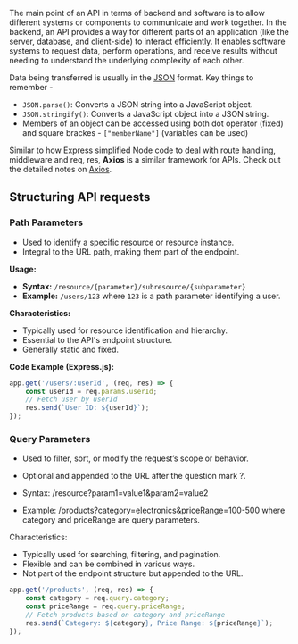 
The main point of an API in terms of backend and software is to allow different systems or components to communicate and work together. In the backend, an API provides a way for different parts of an application (like the server, database, and client-side) to interact efficiently. It enables software systems to request data, perform operations, and receive results without needing to understand the underlying complexity of each other. 

Data being transferred is usually in the [JSON](../JSON.md) format. Key things to remember - 
 - `JSON.parse()`: Converts a JSON string into a JavaScript object.
  - `JSON.stringify()`: Converts a JavaScript object into a JSON string.
  - Members of an object can be accessed using both dot operator (fixed) and square brackes - `["memberName"]` (variables can be used)

Similar to how Express simplified Node code to deal with route handling, middleware and req, res, **Axios** is a similar framework for APIs. Check out the detailed notes on [Axios](Axios.md). 

## Structuring API requests

### Path Parameters

- Used to identify a specific resource or resource instance.
- Integral to the URL path, making them part of the endpoint.

**Usage:**
- **Syntax:** `/resource/{parameter}/subresource/{subparameter}`
- **Example:** `/users/123` where `123` is a path parameter identifying a user.

**Characteristics:**
- Typically used for resource identification and hierarchy.
- Essential to the API's endpoint structure.
- Generally static and fixed.

**Code Example (Express.js):**
```javascript
app.get('/users/:userId', (req, res) => {
    const userId = req.params.userId;
    // Fetch user by userId
    res.send(`User ID: ${userId}`);
});
```


### Query Parameters

- Used to filter, sort, or modify the request’s scope or behavior.
- Optional and appended to the URL after the question mark ?.

- Syntax: /resource?param1=value1&param2=value2
- Example: /products?category=electronics&priceRange=100-500 where category and priceRange are query parameters.

Characteristics:
- Typically used for searching, filtering, and pagination.
- Flexible and can be combined in various ways.
- Not part of the endpoint structure but appended to the URL.

```js
app.get('/products', (req, res) => {
    const category = req.query.category;
    const priceRange = req.query.priceRange;
    // Fetch products based on category and priceRange
    res.send(`Category: ${category}, Price Range: ${priceRange}`);
});
```
